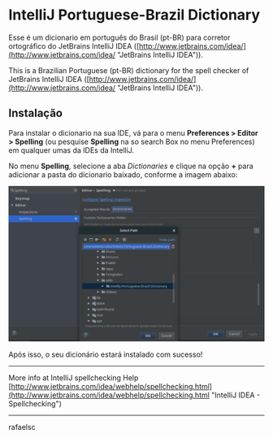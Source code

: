 IntelliJ Portuguese-Brazil Dictionary
=====================================

Esse é um dicionario em português do Brasil (pt-BR) para corretor ortográfico do JetBrains IntelliJ IDEA ([http://www.jetbrains.com/idea/](http://www.jetbrains.com/idea/ "JetBrains IntelliJ IDEA")).

This is a Brazilian Portuguese (pt-BR) dictionary for the spell checker of JetBrains IntelliJ IDEA ([http://www.jetbrains.com/idea/](http://www.jetbrains.com/idea/ "JetBrains IntelliJ IDEA")).


## Instalação

Para instalar o dicionario na sua IDE, vá para o menu **Preferences > Editor > Spelling** (ou pesquise **Spelling** na so search Box no menu Preferences) em qualquer umas da IDEs da IntelliJ.

No menu **Spelling**, selecione a aba *Dictionaries* e clique na opção **+** para adicionar a pasta do dicionario baixado, conforme a imagem abaixo:  

![](doc/images/idea-adding-dict.png)

Após isso, o seu dicionário estará instalado com sucesso!

----------

More info at IntelliJ spellchecking Help [http://www.jetbrains.com/idea/webhelp/spellchecking.html](http://www.jetbrains.com/idea/webhelp/spellchecking.html "IntelliJ IDEA - Spellchecking")

----------
rafaelsc
